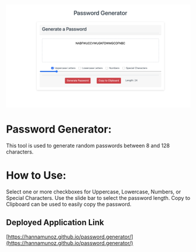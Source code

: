 ![Password Generator](./screenshot.png)

# Password Generator:
This tool is used to generate random passwords between 8 and 128 characters.

# How to Use:
Select one or more checkboxes for Uppercase, Lowercase, Numbers, or Special Characters. Use the slide bar to select the password length. Copy to Clipboard can be used to easily copy the password.

## Deployed Application Link

[https://hannamunoz.github.io/password.generator/](https://hannamunoz.github.io/password.generator/)